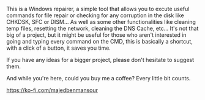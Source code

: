 This is a Windows repairer, a simple tool that allows you to excute useful commands for file repair or checking for any corruption in the disk like CHKDSK, SFC or DISM...
As well as some other functionalities like cleaning temp files, resetting the network, cleaning the DNS Cache, etc...
It's not that big of a project, but it might be useful for those who aren't interested in going and typing every command on the CMD, this is basically a shortcut, with a click of a button, it saves you time.

If you have any ideas for a bigger project, please don't hesitate to suggest them.

And while you're here, could you buy me a coffee? Every little bit counts.

https://ko-fi.com/majedbenmansour
